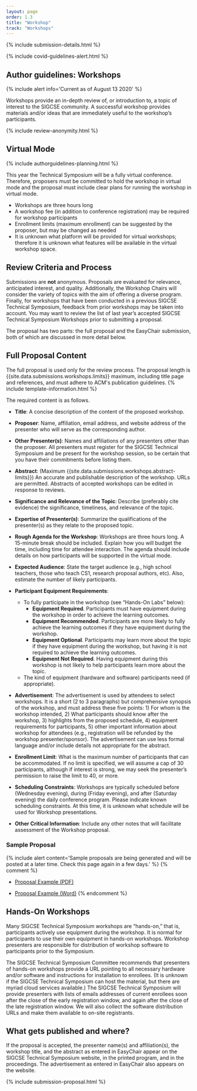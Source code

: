 ```yaml
---
layout: page
order: 1.3
title: "Workshop"
track: "Workshops"
---
```

 
{% include submission-details.html %}
 
{% include covid-guidelines-alert.html %}
 
## Author guidelines: Workshops 
{% include alert info='Current as of August 13 2020' %} 

Workshops provide an in-depth review of, or introduction to, a topic of interest to the SIGCSE community. A successful workshop provides materials and/or ideas that are immediately useful to the workshop’s participants. 
 
{% include review-anonymity.html %}
 
 
## Virtual Mode
 
{% include authorguidelines-planning.html %}
 
This year the Technical Symposium will be a fully virtual conference. Therefore, proposers must be committed to hold the workshop in virtual mode and the proposal must include clear plans for running the workshop in virtual mode.
 
- Workshops are three hours long 
- A workshop fee (in addition to conference registration) may be required for workshop participants
- Enrollment limits (maximum enrollment) can be suggested by the proposer, but may be changed as needed
- It is unknown what platform will be provided for virtual workshops; therefore it is unknown what features will be available in the virtual workshop space.
 
 
## Review Criteria and Process
 
Submissions are **not** anonymous. Proposals are evaluated for relevance, anticipated interest, and quality. Additionally, the Workshop Chairs will consider the variety of topics with the aim of offering a diverse program. Finally, for workshops that have been conducted in a previous SIGCSE Technical Symposium, feedback from prior workshops may be taken into account. You may want to review the list of last year’s accepted SIGCSE Technical Symposium Workshops prior to submitting a proposal.
 
The proposal has two parts: the full proposal and the EasyChair submission, both of which are discussed in more detail below. 
 
 
## Full Proposal Content
 
The full proposal is used only for the review process. The proposal length is {{site.data.submissions.workshops.limits}} maximum, including title page and references, and must adhere to ACM's publication guidelines.
{% include template-information.html %}
 
The required content is as follows.
 
- **Title**: A concise description of the content of the proposed workshop. 
 
- **Proposer**: Name, affiliation, email address, and website address of the presenter who will serve as the corresponding author.
 
- **Other Presenter(s)**: Names and affiliations of any presenters other than the proposer. All presenters must register for the SIGCSE Technical Symposium and be present for the workshop session, so be certain that you have their commitments before listing them.
 
- **Abstract**: (Maximum {{site.data.submissions.workshops.abstract-limits}}) An accurate and publishable description of the workshop. URLs are permitted. Abstracts of accepted workshops can be edited in response to reviews. 
 
- **Significance and Relevance of the Topic**: Describe (preferably cite evidence) the significance, timeliness, and relevance of the topic. 
 
- **Expertise of Presenter(s)**: Summarize the qualifications of the presenter(s) as they relate to the proposed topic.
 
- **Rough Agenda for the Workshop**: Workshops are three hours long. A 15-minute break should be included. Explain how you will budget the time, including time for attendee interaction. The agenda should include details on how participants will be supported in the virtual mode. 
 
- **Expected Audience**: State the target audience (e.g., high school teachers, those who teach CS1, research proposal authors, etc). Also, estimate the number of likely participants. 
 
- **Participant Equipment Requirements**: 
  - To fully participate in the workshop (see “Hands-On Labs” below):
	- **Equipment Required**. Participants must have equipment during the workshop in order to achieve the learning outcomes.
    - **Equipment Recommended**. Participants are more likely to fully achieve the learning outcomes if they have equipment during the workshop.
    - **Equipment Optional**. Participants may learn more about the topic if they have equipment during the workshop, but having it is not required to achieve the learning outcomes.
    - **Equipment Not Required**. Having equipment during this workshop is not likely to help participants learn more about the topic.
  - The kind of equipment (hardware and software) participants need (if appropriate).
 
- **Advertisement**: The advertisement is used by attendees to select workshops. It is a short (2 to 3 paragraphs) but comprehensive synopsis of the workshop, and must address these five points: 1) For whom is the workshop intended, 2) What participants should know after the workshop, 3) highlights from the proposed schedule, 4) equipment requirements for participants, 5) other important information about workshop for attendees (e.g., registration will be refunded by the workshop presenter/sponsor). The advertisement can use less formal language and/or include details not appropriate for the abstract. 
 
- **Enrollment Limit**: What is the maximum number of participants that can be accommodated. If no limit is specified, we will assume a cap of 30 participants, although if interest is strong, we may seek the presenter’s permission to raise the limit to 40, or more. 
 
- **Scheduling Constraints**: Workshops are typically scheduled before (Wednesday evening), during (Friday evening), and after (Saturday evening) the daily conference program. Please indicate known scheduling constraints. At this time, it is unknown what schedule will be used for Workshop presentations.
 
- **Other Critical Information**: Include any other notes that will facilitate assessment of the Workshop proposal.
 
### Sample Proposal
{% include alert content='Sample proposals are being generated and will be posted at a later time. Check this page again in a few days.' %}
{% comment %}
-  [Proposal Example (PDF)](/docs/sigcse-sample-workshop.pdf)
 
-  [Proposal Example (Word)](/docs/sigcse-sample-workshop.docx)
{% endcomment %}
 
## Hands-On Workshops
 
Many SIGCSE Technical Symposium workshops are “hands-on,” that is, participants actively use equipment during the workshop. It is normal for participants to use their own equipment in hands-on workshops. Workshop presenters are responsible for distribution of workshop software to participants prior to the Symposium. 
 
The SIGCSE Technical Symposium Committee recommends that presenters of hands-on workshops provide a URL pointing to all necessary hardware and/or software and instructions for installation to enrollees. (It is unknown if the SIGCSE Technical Symposium can host the material, but there are myriad cloud services available.) The SIGCSE Technical Symposium will provide presenters with lists of emails addresses of current enrollees soon after the close of the early registration window, and again after the close of the late registration window. We will also collect the software distribution URLs and make them available to on-site registrants. 
 
## What gets published and where?
 
If the proposal is accepted, the presenter name(s) and affiliation(s), the workshop title, and the abstract as entered in EasyChair appear on the SIGCSE Technical Symposium website, in the printed program, and in the proceedings. The advertisement as entered in EasyChair also appears on the website. 
 
{% include submission-proposal.html %}
 
 